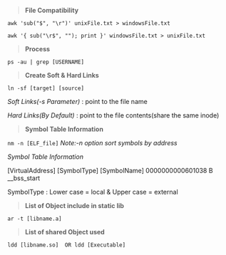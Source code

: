> **File Compatibility**

```awk 'sub("$", "\r")' unixFile.txt > windowsFile.txt```

```awk '{ sub("\r$", ""); print }' windowsFile.txt > unixFile.txt```

> **Process**

```ps -au | grep [USERNAME]```

> **Create Soft & Hard Links**

```ln -sf [target] [source]```

*Soft Links(-s Parameter)* : point to the file name

*Hard Links(By Default)*   : point to the file contents(share the same inode)

> **Symbol Table Information**

```nm -n [ELF_file]```
*Note:-n option sort symbols by address*

*Symbol Table Information*

[VirtualAddress]        [SymbolType]    [SymbolName]
0000000000601038        B                __bss_start

SymbolType : Lower case = local & Upper case = external

> **List of Object include in static lib**

```ar -t [libname.a]```

> **List of shared Object used**

```ldd [libname.so]  OR ldd [Executable]```

